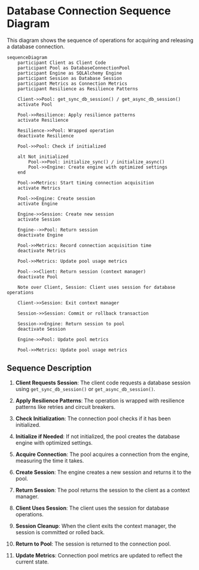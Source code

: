 # Database Connection Sequence Diagram

This diagram shows the sequence of operations for acquiring and releasing a database connection.

```mermaid
sequenceDiagram
    participant Client as Client Code
    participant Pool as DatabaseConnectionPool
    participant Engine as SQLAlchemy Engine
    participant Session as Database Session
    participant Metrics as Connection Metrics
    participant Resilience as Resilience Patterns

    Client->>Pool: get_sync_db_session() / get_async_db_session()
    activate Pool
    
    Pool->>Resilience: Apply resilience patterns
    activate Resilience
    
    Resilience->>Pool: Wrapped operation
    deactivate Resilience
    
    Pool->>Pool: Check if initialized
    
    alt Not initialized
        Pool->>Pool: initialize_sync() / initialize_async()
        Pool->>Engine: Create engine with optimized settings
    end
    
    Pool->>Metrics: Start timing connection acquisition
    activate Metrics
    
    Pool->>Engine: Create session
    activate Engine
    
    Engine->>Session: Create new session
    activate Session
    
    Engine-->>Pool: Return session
    deactivate Engine
    
    Pool->>Metrics: Record connection acquisition time
    deactivate Metrics
    
    Pool->>Metrics: Update pool usage metrics
    
    Pool-->>Client: Return session (context manager)
    deactivate Pool
    
    Note over Client, Session: Client uses session for database operations
    
    Client->>Session: Exit context manager
    
    Session->>Session: Commit or rollback transaction
    
    Session->>Engine: Return session to pool
    deactivate Session
    
    Engine->>Pool: Update pool metrics
    
    Pool->>Metrics: Update pool usage metrics
```

## Sequence Description

1. **Client Requests Session**: The client code requests a database session using `get_sync_db_session()` or `get_async_db_session()`.

2. **Apply Resilience Patterns**: The operation is wrapped with resilience patterns like retries and circuit breakers.

3. **Check Initialization**: The connection pool checks if it has been initialized.

4. **Initialize if Needed**: If not initialized, the pool creates the database engine with optimized settings.

5. **Acquire Connection**: The pool acquires a connection from the engine, measuring the time it takes.

6. **Create Session**: The engine creates a new session and returns it to the pool.

7. **Return Session**: The pool returns the session to the client as a context manager.

8. **Client Uses Session**: The client uses the session for database operations.

9. **Session Cleanup**: When the client exits the context manager, the session is committed or rolled back.

10. **Return to Pool**: The session is returned to the connection pool.

11. **Update Metrics**: Connection pool metrics are updated to reflect the current state.